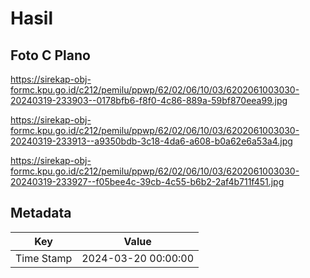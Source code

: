 # Hasil

## Foto C Plano

https://sirekap-obj-formc.kpu.go.id/c212/pemilu/ppwp/62/02/06/10/03/6202061003030-20240319-233903--0178bfb6-f8f0-4c86-889a-59bf870eea99.jpg

https://sirekap-obj-formc.kpu.go.id/c212/pemilu/ppwp/62/02/06/10/03/6202061003030-20240319-233913--a9350bdb-3c18-4da6-a608-b0a62e6a53a4.jpg

https://sirekap-obj-formc.kpu.go.id/c212/pemilu/ppwp/62/02/06/10/03/6202061003030-20240319-233927--f05bee4c-39cb-4c55-b6b2-2af4b711f451.jpg


## Metadata

| Key        | Value               |
| ---------- | ------------------- |
| Time Stamp | 2024-03-20 00:00:00 |



